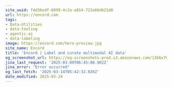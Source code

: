 ```yaml
---
site_uuid: f4d36edf-6099-4c2a-a014-723a66db21d0
url: https://encord.com
tags:
- Data-Utilities
- data-tooling
- agentic-ai
- data-labeling
image: https://encord.com/hero-preview.jpg
site_name: Encord
title: 'Encord | Label and curate multimodal AI data'
og_screenshot_url: https://og-screenshots-prod.s3.amazonaws.com/1366x768/80/false/5fa3a42680815eabf08be140c5a11fa1fd73f2639fab4a3c1fa8801804127f50.jpeg
jina_last_request: '2025-03-09T06:45:00.902Z'
jina_error: "Error occurred"
og_last_fetch: '2025-03-14T05:42:32.026Z'
date_modified: 2025-03-24
---
```




